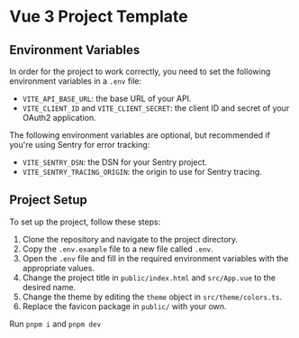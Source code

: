 # Vue 3 Project Template

## Environment Variables

In order for the project to work correctly, you need to set the following environment variables in a `.env` file:

- `VITE_API_BASE_URL`: the base URL of your API.
- `VITE_CLIENT_ID` and `VITE_CLIENT_SECRET`: the client ID and secret of your OAuth2 application.

The following environment variables are optional, but recommended if you're using Sentry for error tracking:

- `VITE_SENTRY_DSN`: the DSN for your Sentry project.
- `VITE_SENTRY_TRACING_ORIGIN`: the origin to use for Sentry tracing.

## Project Setup

To set up the project, follow these steps:

1. Clone the repository and navigate to the project directory.
2. Copy the `.env.example` file to a new file called `.env`.
3. Open the `.env` file and fill in the required environment variables with the appropriate values.
4. Change the project title in `public/index.html` and `src/App.vue` to the desired name.
5. Change the theme by editing the `theme` object in `src/theme/colors.ts`.
6. Replace the favicon package in `public/` with your own.

Run `pnpm i` and `pnpm dev`
